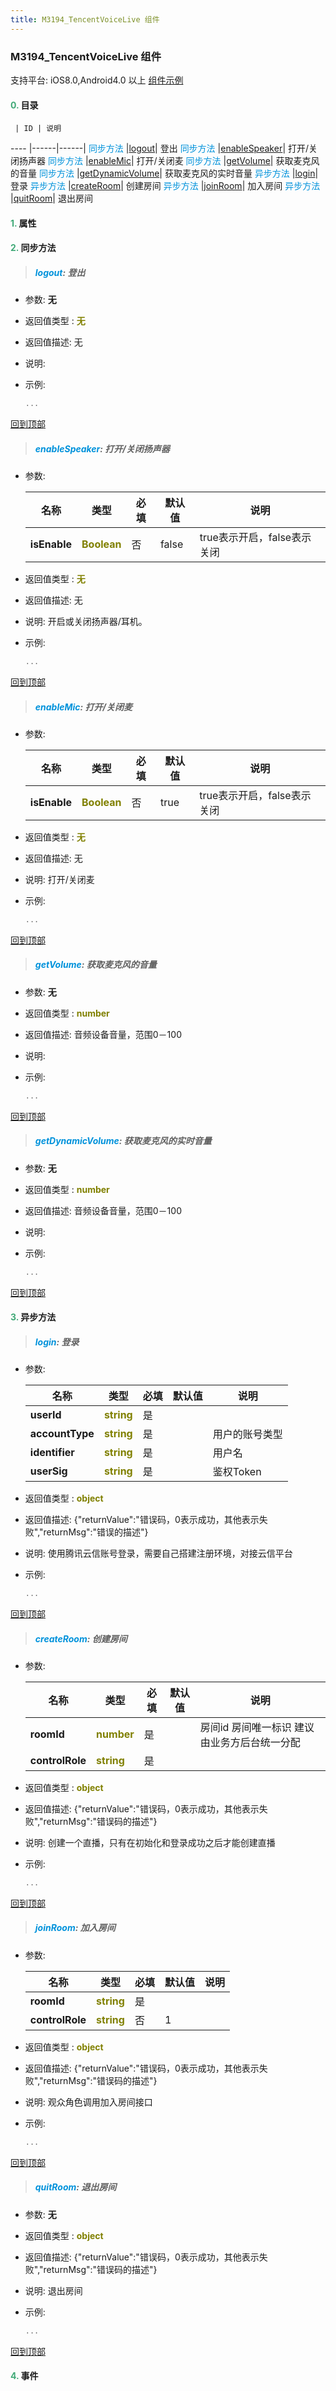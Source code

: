 ```yaml
---
title: M3194_TencentVoiceLive 组件
---
```


### M3194_TencentVoiceLive 组件

 支持平台: iOS8.0,Android4.0 以上
 [组件示例](https://github.com/do-api/docs-example/tree/master/source/view/M3194_TencentVoiceLive)
 

#### <font color ='#40A977'>**0.**</font> 目录

     | ID | 说明
---- |------|------|
<font color ='#0092db'>同步方法</font>  |[logout](#logout)| 登出
<font color ='#0092db'>同步方法</font>  |[enableSpeaker](#enableSpeaker)| 打开/关闭扬声器
<font color ='#0092db'>同步方法</font>  |[enableMic](#enableMic)| 打开/关闭麦
<font color ='#0092db'>同步方法</font>  |[getVolume](#getVolume)| 获取麦克风的音量
<font color ='#0092db'>同步方法</font>  |[getDynamicVolume](#getDynamicVolume)| 获取麦克风的实时音量
<font color ='#0092db'>异步方法</font>  |[login](#login)| 登录
<font color ='#0092db'>异步方法</font>  |[createRoom](#createRoom)| 创建房间
<font color ='#0092db'>异步方法</font>  |[joinRoom](#joinRoom)| 加入房间
<font color ='#0092db'>异步方法</font>  |[quitRoom](#quitRoom)| 退出房间

#### <font color ='#40A977'>**1.**</font> 属性

#### <font color ='#40A977'>**2.**</font> 同步方法

>##### <span id=logout><font color ='#0092db'>**logout**</font></span>: 登出

- 参数: **无**
- 返回值类型 : <font color ='#808000'>**无**</font>
- 返回值描述: 无
- 说明: 
- 示例:

  ```javascript
  ...

  ```

[回到顶部](#top)

>##### <span id=enableSpeaker><font color ='#0092db'>**enableSpeaker**</font></span>: 打开/关闭扬声器

- 参数:

  名称 | 类型 |必填|默认值|说明
  ---- |-------------  |--------------|--------|------
  **isEnable** |<font color ='#808000'>**Boolean**</font> | 否 | false|true表示开启，false表示关闭
- 返回值类型 : <font color ='#808000'>**无**</font>
- 返回值描述: 无
- 说明: 开启或关闭扬声器/耳机。
- 示例:

  ```javascript
  ...

  ```

[回到顶部](#top)

>##### <span id=enableMic><font color ='#0092db'>**enableMic**</font></span>: 打开/关闭麦

- 参数:

  名称 | 类型 |必填|默认值|说明
  ---- |-------------  |--------------|--------|------
  **isEnable** |<font color ='#808000'>**Boolean**</font> | 否 | true|true表示开启，false表示关闭
- 返回值类型 : <font color ='#808000'>**无**</font>
- 返回值描述: 无
- 说明: 打开/关闭麦
- 示例:

  ```javascript
  ...

  ```

[回到顶部](#top)

>##### <span id=getVolume><font color ='#0092db'>**getVolume**</font></span>: 获取麦克风的音量

- 参数: **无**
- 返回值类型 : <font color ='#808000'>**number**</font>
- 返回值描述: 音频设备音量，范围0－100
- 说明: 
- 示例:

  ```javascript
  ...

  ```

[回到顶部](#top)

>##### <span id=getDynamicVolume><font color ='#0092db'>**getDynamicVolume**</font></span>: 获取麦克风的实时音量

- 参数: **无**
- 返回值类型 : <font color ='#808000'>**number**</font>
- 返回值描述: 音频设备音量，范围0－100
- 说明: 
- 示例:

  ```javascript
  ...

  ```

[回到顶部](#top)

#### <font color ='#40A977'>**3.**</font> 异步方法

>##### <span id=login><font color ='#0092db'>**login**</font></span>: 登录

- 参数:

  名称 | 类型 |必填|默认值|说明
  ---- |-------------  |--------------|--------|------
  **userId** |<font color ='#808000'>**string**</font> | 是 | |
  **accountType** |<font color ='#808000'>**string**</font> | 是 | |用户的账号类型
  **identifier** |<font color ='#808000'>**string**</font> | 是 | |用户名
  **userSig** |<font color ='#808000'>**string**</font> | 是 | |鉴权Token
- 返回值类型 : <font color ='#808000'>**object**</font>
- 返回值描述: {"returnValue":"错误码，0表示成功，其他表示失败","returnMsg":"错误的描述"}
- 说明: 使用腾讯云信账号登录，需要自己搭建注册环境，对接云信平台
- 示例:

  ```javascript
  ...

  ```

[回到顶部](#top)

>##### <span id=createRoom><font color ='#0092db'>**createRoom**</font></span>: 创建房间

- 参数:

  名称 | 类型 |必填|默认值|说明
  ---- |-------------  |--------------|--------|------
  **roomId** |<font color ='#808000'>**number**</font> | 是 | |房间id 房间唯一标识 建议由业务方后台统一分配
  **controlRole** |<font color ='#808000'>**string**</font> | 是 | |
- 返回值类型 : <font color ='#808000'>**object**</font>
- 返回值描述: {"returnValue":"错误码，0表示成功，其他表示失败","returnMsg":"错误码的描述"}
- 说明: 创建一个直播，只有在初始化和登录成功之后才能创建直播
- 示例:

  ```javascript
  ...

  ```

[回到顶部](#top)

>##### <span id=joinRoom><font color ='#0092db'>**joinRoom**</font></span>: 加入房间

- 参数:

  名称 | 类型 |必填|默认值|说明
  ---- |-------------  |--------------|--------|------
  **roomId** |<font color ='#808000'>**string**</font> | 是 | |
  **controlRole** |<font color ='#808000'>**string**</font> | 否 | 1|
- 返回值类型 : <font color ='#808000'>**object**</font>
- 返回值描述: {"returnValue":"错误码，0表示成功，其他表示失败","returnMsg":"错误码的描述"}
- 说明: 观众角色调用加入房间接口
- 示例:

  ```javascript
  ...

  ```

[回到顶部](#top)

>##### <span id=quitRoom><font color ='#0092db'>**quitRoom**</font></span>: 退出房间

- 参数: **无**
- 返回值类型 : <font color ='#808000'>**object**</font>
- 返回值描述: {"returnValue":"错误码，0表示成功，其他表示失败","returnMsg":"错误码的描述"}
- 说明: 退出房间
- 示例:

  ```javascript
  ...

  ```

[回到顶部](#top)


#### <font color ='#40A977'>**4.**</font> 事件


